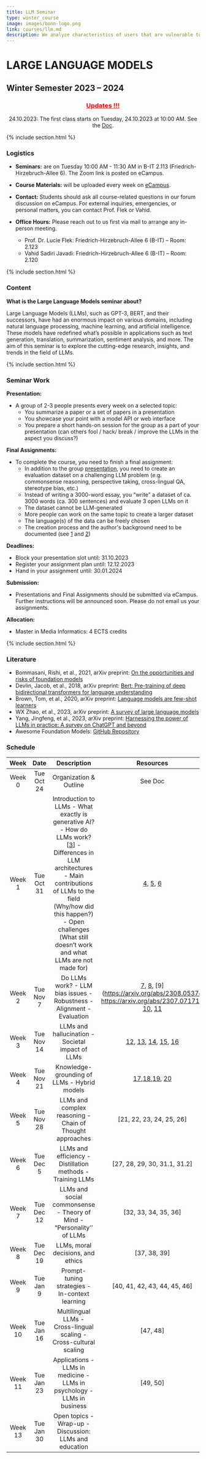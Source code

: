 ```yaml
---
title: LLM Seminar
type: winter_course
image: images/bonn-logo.png
link: courses/llm.md
description: We analyze characteristics of users that are vulnerable to internalizing and spreading Fake News. With the help of veracity servers such as Snopes.com we identify users that are spreading false information and explore if we find common personal and social network characteristics in their profiles based on a collection of their social media posts.
---
```


# LARGE LANGUAGE MODELS

## Winter Semester 2023 – 2024

<h3 style="text-align: center;"><span style="color: #ff0000"><u><b>Updates !!!</b></u> </span>
</h3>
<p style="text-align: center;"> 24.10.2023: The first class starts on Tuesday, 24.10.2023 at 10:00 AM. See the <a href="https://docs.google.com/document/d/1CV4KBeI9bnvlLvHO5nSRlzUqWEGfHIPCjWyAN1qpjeI">Doc</a>. <br>
</p>

{% include section.html %}

### **Logistics**

- **Seminars:** are on Tuesday 10:00 AM - 11:30 AM in B-IT 2.113 (Friedrich-Hirzebruch-Allee 6). The Zoom link is posted on eCampus.

- **Course Materials:** will be uploaded every week on  [eCampus](https://ecampus.uni-bonn.de/goto_ecampus_crs_3150103.html).

- **Contact:** Students should ask all course-related questions in our forum discussion on eCampus. For external inquiries, emergencies, or personal matters, you can contact Prof. Flek or Vahid.

- **Office Hours:** Please reach out to us first via mail to arrange any in-person meeting. 
    - Prof. Dr. Lucie Flek: Friedrich-Hirzebruch-Allee 6 (B-IT) – Room: 2.123
    - Vahid Sadiri Javadi: Friedrich-Hirzebruch-Allee 6 (B-IT) – Room: 2.120


{% include section.html %}

### **Content**

**What is the Large Language Models seminar about?**

Large Language Models (LLMs), such as GPT-3, BERT, and their successors, have had an enormous impact on various domains, including natural language processing, machine learning, and artificial intelligence. These models have redefined what’s possible in applications such as text generation, translation, summarization, sentiment analysis, and more. The aim of this seminar is to explore the cutting-edge research, insights, and trends in the field of LLMs.


{% include section.html %}
### **Seminar Work**

**Presentation:** 
- A group of 2-3 people presents every week on a selected topic:
    - You summarize a paper or a set of papers in a presentation
    - You showcase your point with a model API or web interface
    - You prepare a short hands-on session for the group as a part of your presentation (can others fool / hack/ break / improve the LLMs in the aspect you discuss?)

**Final Assignments:**
- To complete the course, you need to finish a final assignment:
    - In addition to the group [presentation](https://www.dbs.ifi.lmu.de/Lehre/Hauptseminar/HOWTO.pdf), you need to create an evaluation dataset on a challenging LLM problem (e.g. commonsense reasoning, perspective taking, cross-lingual QA, stereotype bias, etc.)
    - Instead of writing a 3000-word essay, you “write” a dataset of ca. 3000 words (ca. 300 sentences) and evaluate 3 open LLMs on it
    - The dataset cannot be LLM-generated
    - More people can work on the same topic to create a larger dataset
    - The language(s) of the data can be freely chosen
    - The creation process and the author's background need to be documented (see [1](https://arxiv.org/pdf/1803.09010.pdf) and [2](https://aclanthology.org/Q18-1041.pdf))

**Deadlines:**

- Block your presentation slot until: 31.10.2023
- Register your assignment plan until: 12.12.2023
- Hand in your assignment until: 30.01.2024

**Submission:**
-  Presentations and Final Assignments should be submitted via eCampus. Further instructions will be announced soon. Please do not email us your assignments.

**Allocation:**

- Master in Media Informatics: 4 ECTS credits

{% include section.html %}
### **Literature**

- ​​Bommasani, Rishi, et al., 2021, arXiv preprint: [On the opportunities and risks of foundation models](https://arxiv.org/pdf/2108.07258.pdf)
- Devlin, Jacob, et al., 2018, arXiv preprint: [Bert: Pre-training of deep bidirectional transformers for language understanding](https://arxiv.org/abs/1810.04805)
- Brown, Tom, et al., 2020, arXiv preprint: [Language models are few-shot learners](https://arxiv.org/abs/2005.14165)
- WX Zhao, et al., 2023, arXiv preprint: [A survey of large language models](https://arxiv.org/abs/2303.18223)
- Yang, Jingfeng, et al., 2023, arXiv preprint: [Harnessing the power of LLMs in practice: A survey on ChatGPT and beyond](https://arxiv.org/abs/2304.13712)
- Awesome Foundation Models: [GitHub Repository](https://github.com/uncbiag/Awesome-Foundation-Models)

### **Schedule**

|   Week  |    Date    |                                                                                                                            Description                                                                                                                            |           Resources          | Presenter  |
|:-------:|:----------:|:-----------------------------------------------------------------------------------------------------------------------------------------------------------------------------------------------------------------------------------------------------------------:|:----------------------------:|------------|
|  Week 0 | Tue Oct 24 | Organization & Outline                                                                                                                                                                                                                                            |            See Doc           | Lucie Flek |
|  Week 1 | Tue Oct 31 |  Introduction to LLMs - What exactly is generative AI? - How do LLMs work? [[3](https://liu-nlp.github.io/dl4nlp/module2.html)] - Differences in LLM architectures - Main contributions of LLMs to the field (Why/how did this happen?) - Open challenges (What still doesn’t work and what LLMs are not made for) |           [4](https://snorkel.ai/foundation-models/), [5](https://fullstackdeeplearning.com/course/2022/lecture-7-foundation-models/), [6](https://www.scribbledata.io/foundation-models-101-a-step-by-step-guide-for-beginners/)          |     Lucie Flek       |
|  Week 2 |  Tue Nov 7 |  Do LLMs work? - LLM bias issues - Robustness - Alignment - Evaluation                                                                                                                                                                                            |       [7](https://github.com/jxzhangjhu/Awesome-LLM-Uncertainty-Reliability-Robustness), [8](https://www.scribbledata.io/navigating-bias-and-fairness-challenges-in-ai-ml-development/), [9](https://arxiv.org/abs/2308.05374 https://arxiv.org/abs/2307.07171), [10](https://fengxianghe.github.io/paper/du2022robustness.pdf), [11](https://github.com/MLGroupJLU/LLM-eval-survey)      |            |
|  Week 3 | Tue Nov 14 |  LLMs and hallucination - Societal impact of LLMs                                                                                                                                                                                                                 |     [12](https://mlfoundations.org/talk/finn/), [13](https://arxiv.org/abs/2309.01219), [14](https://arxiv.org/abs/2305.14552), [15](https://www.nature.com/articles/s41586-021-04184-w), [16](https://gizmodo.com/stack-overflow-traffic-drops-as-coders-opt-for-chatgpt-1850427794)     |            |
|  Week 4 | Tue Nov 21 |  Knowledge-grounding of LLMs - Hybrid models                                                                                                                                                                                                                      |        [17](https://arxiv.org/pdf/2204.03084.pdf),[18](https://blog.diffbot.com/grounded-natural-language-generation-with-knowledge-graphs/),[19](https://royalsocietypublishing.org/doi/10.1098/rsta.2022.0041), [20](https://arxiv.org/abs/2302.09051)        |            |
|  Week 5 | Tue Nov 28 |  LLMs and complex reasoning - Chain of Thought approaches                                                                                                                                                                                                         |   [21, 22, 23, 24, 25, 26]   |            |
|  Week 6 |  Tue Dec 5 |  LLMs and efficiency - Distillation methods - Training LLMs                                                                                                                                                                                                       | [27, 28, 29, 30, 31.1, 31.2] |            |
|  Week 7 | Tue Dec 12 |  LLMs and social commonsense - Theory of Mind - “Personality’’ of LLMs                                                                                                                                                                                            |     [32, 33, 34, 35, 36]     |            |
|  Week 8 | Tue Dec 19 | LLMs, moral decisions, and ethics                                                                                                                                                                                                                                 |         [37, 38, 39]         |            |
|  Week 9 |  Tue Jan 9 |  Prompt-tuning strategies - In-context learning                                                                                                                                                                                                                   | [40, 41, 42, 43, 44, 45, 46] |            |
| Week 10 | Tue Jan 16 |  Multilingual LLMs - Cross-lingual scaling - Cross-cultural scaling                                                                                                                                                                                               |           [47, 48]           |            |
| Week 11 | Tue Jan 23 |  Applications - LLMs in medicine - LLMs in psychology - LLMs in business                                                                                                                                                                                          |           [49, 50]           |            |
| Week 13 | Tue Jan 30 |  Open topics - Wrap-up - Discussion: LLMs and education                                                                                                                                                                                                           |                              |            |





